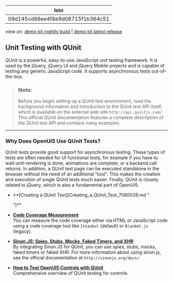 <!-- loio09d145cd86ee4f8e9d08715f1b364c51 -->

| loio |
| -----|
| 09d145cd86ee4f8e9d08715f1b364c51 |

<div id="loio">

view on: [demo kit nightly build](https://sdk.openui5.org/nightly/#/topic/09d145cd86ee4f8e9d08715f1b364c51) | [demo kit latest release](https://sdk.openui5.org/topic/09d145cd86ee4f8e9d08715f1b364c51)</div>

## Unit Testing with QUnit

QUnit is a powerful, easy-to-use JavaScript unit testing framework. It is used by the jQuery, jQuery UI and jQuery Mobile projects and is capable of testing any generic JavaScript code. It supports asynchronous tests out-of-the-box.

> ### Note:  
> Before you begin setting up a QUnit test environment, read the background information and introduction to the QUnit test API itself, which is available on the external web site `http://api.qunitjs.com/`. This official QUnit documentation features a complete description of the QUnit test API and contains many examples.

***

### Why Does OpenUI5 Use QUnit Tests?

QUnit tests provide good support for asynchronous testing. These types of tests are often needed for UI functional tests, for example if you have to wait until rendering is done, animations are complete, or a backend call returns. In addition, a QUnit test page can be executed standalone in the browser without the need of an additional "tool". This makes the creation and execution of single QUnit tests much easier. Finally, QUnit is closely related to jQuery, which is also a fundamental part of OpenUI5.

-   **[Creating a QUnit Test](Creating_a_QUnit_Test_7080029.md "
		
	")**  

-   **[Code Coverage Measurement](Code_Coverage_Measurement_7ef3242.md "You can measure the code coverage either via HTML or JavaScript code using a code coverage tool like Istanbul (default)
		or Blanket.js (legacy).")**  
You can measure the code coverage either via HTML or JavaScript code using a code coverage tool like `Istanbul` \(default\) or `Blanket.js` \(legacy\).
-   **[Sinon.JS: Spies, Stubs, Mocks, Faked Timers, and XHR](Sinon_JS_Spies_Stubs_Mocks_Faked_Timers_and_XHR_457eaad.md "By integrating Sinon.JS for QUnit, you can use spies, stubs, mocks, faked timers or faked XHR. For more information about using sinon.js, see the
		official documentation at http://sinonjs.org/docs/.")**  
By integrating Sinon.JS for QUnit, you can use spies, stubs, mocks, faked timers or faked XHR. For more information about using sinon.js, see the official documentation at `http://sinonjs.org/docs/`.
-   **[How to Test OpenUI5 Controls with QUnit](How_to_Test_OpenUI5_Controls_with_QUnit_a6b0657.md "Comprehensive overview of QUnit testing for controls.")**  
Comprehensive overview of QUnit testing for controls.

